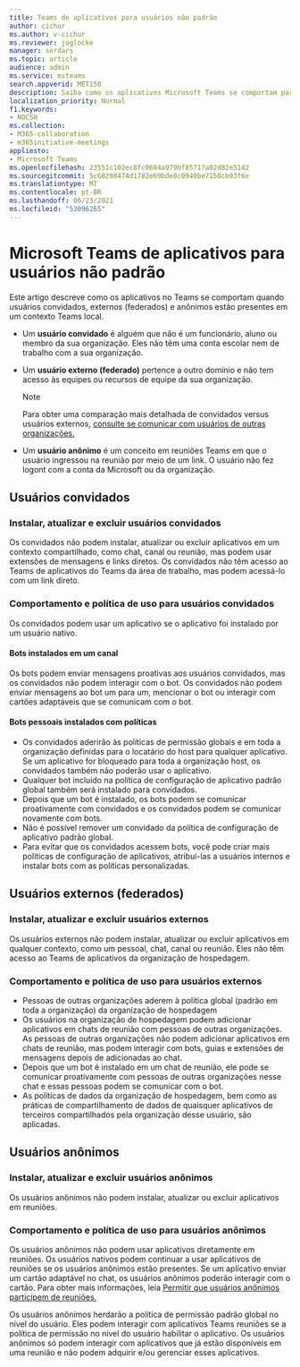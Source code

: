 ```yaml
---
title: Teams de aplicativos para usuários não padrão
author: cichur
ms.author: v-cichur
ms.reviewer: joglocke
manager: serdars
ms.topic: article
audience: admin
ms.service: msteams
search.appverid: MET150
description: Saiba como os aplicativos Microsoft Teams se comportam para usuários não padrão.
localization_priority: Normal
f1.keywords:
- NOCSH
ms.collection:
- M365-collaboration
- m365initiative-meetings
appliesto:
- Microsoft Teams
ms.openlocfilehash: 23551c102ec8fc0684a979bf85717a02d82e5142
ms.sourcegitcommit: 5c68298474d1782e69bde8c0940be7150cb93f6e
ms.translationtype: MT
ms.contentlocale: pt-BR
ms.lasthandoff: 06/23/2021
ms.locfileid: "53096265"
---
```

# <a name="microsoft-teams-apps-behavior-for-non-standard-users"></a>Microsoft Teams de aplicativos para usuários não padrão

Este artigo descreve como os aplicativos no Teams se comportam quando usuários convidados, externos (federados) e anônimos estão presentes em um contexto Teams local.

- Um **usuário convidado** é alguém que não é um funcionário, aluno ou membro da sua organização. Eles não têm uma conta escolar nem de trabalho com a sua organização.

- Um **usuário externo (federado)** pertence a outro domínio e não tem acesso às equipes ou recursos de equipe da sua organização.

  > [!Note]
  > Para obter uma comparação mais detalhada de convidados versus usuários externos, [consulte se comunicar com usuários de outras organizações.](./communicate-with-users-from-other-organizations.md)

- Um **usuário anônimo** é um conceito em reuniões Teams em que o usuário ingressou na reunião por meio de um link. O usuário não fez logont com a conta da Microsoft ou da organização.

## <a name="guest-users"></a>Usuários convidados

### <a name="install-update-and-delete-for-guest-users"></a>Instalar, atualizar e excluir usuários convidados

Os convidados não podem instalar, atualizar ou excluir aplicativos em um contexto compartilhado, como chat, canal ou reunião, mas podem usar extensões de mensagens e links diretos. Os convidados não têm acesso ao Teams de aplicativos do Teams da área de trabalho, mas podem acessá-lo com um link direto.

### <a name="usage-behavior-and-policy-for-guest-users"></a>Comportamento e política de uso para usuários convidados 

Os convidados podem usar um aplicativo se o aplicativo foi instalado por um usuário nativo.

#### <a name="bots-installed-to-a-channel"></a>Bots instalados em um canal

Os bots podem enviar mensagens proativas aos usuários convidados, mas os convidados não podem interagir com o bot. Os convidados não podem enviar mensagens ao bot um para um, mencionar o bot ou interagir com cartões adaptáveis que se comunicam com o bot.

#### <a name="personal-bots-installed-with-policies"></a>Bots pessoais instalados com políticas

- Os convidados aderirão às políticas de permissão globais e em toda a organização definidas para o locatário do host para qualquer aplicativo. Se um aplicativo for bloqueado para toda a organização host, os convidados também não poderão usar o aplicativo.
- Qualquer bot incluído na política de configuração de aplicativo padrão global também será instalado para convidados.
- Depois que um bot é instalado, os bots podem se comunicar proativamente com convidados e os convidados podem se comunicar novamente com bots.
- Não é possível remover um convidado da política de configuração de aplicativo padrão global.
- Para evitar que os convidados acessem bots, você pode criar mais políticas de configuração de aplicativos, atribuí-las a usuários internos e instalar bots com as políticas personalizadas.

## <a name="external-federated-users"></a>Usuários externos (federados)

### <a name="install-update-and-delete-for-external-users"></a>Instalar, atualizar e excluir usuários externos

Os usuários externos não podem instalar, atualizar ou excluir aplicativos em qualquer contexto, como um pessoal, chat, canal ou reunião. Eles não têm acesso ao Teams de aplicativos da organização de hospedagem.

### <a name="usage-behavior-and-policy-for-external-users"></a>Comportamento e política de uso para usuários externos

- Pessoas de outras organizações aderem à política global (padrão em toda a organização) da organização de hospedagem
- Os usuários na organização de hospedagem podem adicionar aplicativos em chats de reunião com pessoas de outras organizações. As pessoas de outras organizações não podem adicionar aplicativos em chats de reunião, mas podem interagir com bots, guias e extensões de mensagens depois de adicionadas ao chat.
- Depois que um bot é instalado em um chat de reunião, ele pode se comunicar proativamente com pessoas de outras organizações nesse chat e essas pessoas podem se comunicar com o bot.
- As políticas de dados da organização de hospedagem, bem como as práticas de compartilhamento de dados de quaisquer aplicativos de terceiros compartilhados pela organização desse usuário, são aplicadas.

## <a name="anonymous-users"></a>Usuários anônimos

### <a name="install-update-and-delete-for-anonymous-users"></a>Instalar, atualizar e excluir usuários anônimos

Os usuários anônimos não podem instalar, atualizar ou excluir aplicativos em reuniões.

### <a name="usage-behavior-and-policy-for-anonymous-users"></a>Comportamento e política de uso para usuários anônimos

Os usuários anônimos não podem usar aplicativos diretamente em reuniões. Os usuários nativos podem continuar a usar aplicativos de reuniões se os usuários anônimos estão presentes. Se um aplicativo enviar um cartão adaptável no chat, os usuários anônimos poderão interagir com o cartão. Para obter mais informações, leia [Permitir que usuários anônimos participem de reuniões.](meeting-settings-in-teams.md#allow-anonymous-users-to-join-meetings)

Os usuários anônimos herdarão a política de permissão padrão global no nível do usuário. Eles podem interagir com aplicativos Teams reuniões se a política de permissão no nível do usuário habilitar o aplicativo. Os usuários anônimos só podem interagir com aplicativos que já estão disponíveis em uma reunião e não podem adquirir e/ou gerenciar esses aplicativos.
